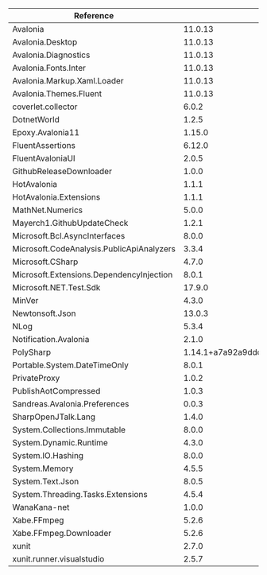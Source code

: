  | Reference                                 | Version                                         | License Type    | License                                                                        | 
 | ----------------------------------------- | ----------------------------------------------- | --------------- | ------------------------------------------------------------------------------ | 
 | Avalonia                                  | 11.0.13                                         | MIT             | https://licenses.nuget.org/MIT                                                 | 
 | Avalonia.Desktop                          | 11.0.13                                         | MIT             | https://licenses.nuget.org/MIT                                                 | 
 | Avalonia.Diagnostics                      | 11.0.13                                         | MIT             | https://licenses.nuget.org/MIT                                                 | 
 | Avalonia.Fonts.Inter                      | 11.0.13                                         | MIT             | https://licenses.nuget.org/MIT                                                 | 
 | Avalonia.Markup.Xaml.Loader               | 11.0.13                                         | MIT             | https://licenses.nuget.org/MIT                                                 | 
 | Avalonia.Themes.Fluent                    | 11.0.13                                         | MIT             | https://licenses.nuget.org/MIT                                                 | 
 | coverlet.collector                        | 6.0.2                                           | MIT             | https://licenses.nuget.org/MIT                                                 | 
 | DotnetWorld                               | 1.2.5                                           |                 | https://raw.githubusercontent.com/yamachu/DotnetWorld/master/LICENSE           | 
 | Epoxy.Avalonia11                          | 1.15.0                                          | Apache-2.0      | https://licenses.nuget.org/Apache-2.0                                          | 
 | FluentAssertions                          | 6.12.0                                          | Apache-2.0      | https://licenses.nuget.org/Apache-2.0                                          | 
 | FluentAvaloniaUI                          | 2.0.5                                           | MIT             | https://licenses.nuget.org/MIT                                                 | 
 | GithubReleaseDownloader                   | 1.0.0                                           | MIT             | https://licenses.nuget.org/MIT                                                 | 
 | HotAvalonia                               | 1.1.1                                           | LICENSE.md      | https://www.nuget.org/packages/HotAvalonia/1.1.1/License                       | 
 | HotAvalonia.Extensions                    | 1.1.1                                           | LICENSE.md      | https://www.nuget.org/packages/HotAvalonia.Extensions/1.1.1/License            | 
 | MathNet.Numerics                          | 5.0.0                                           | MIT             | https://licenses.nuget.org/MIT                                                 | 
 | Mayerch1.GithubUpdateCheck                | 1.2.1                                           | MIT             | https://licenses.nuget.org/MIT                                                 | 
 | Microsoft.Bcl.AsyncInterfaces             | 8.0.0                                           | MIT             | https://licenses.nuget.org/MIT                                                 | 
 | Microsoft.CodeAnalysis.PublicApiAnalyzers | 3.3.4                                           | MIT             | https://licenses.nuget.org/MIT                                                 | 
 | Microsoft.CSharp                          | 4.7.0                                           | MIT             | https://licenses.nuget.org/MIT                                                 | 
 | Microsoft.Extensions.DependencyInjection  | 8.0.1                                           | MIT             | https://licenses.nuget.org/MIT                                                 | 
 | Microsoft.NET.Test.Sdk                    | 17.9.0                                          | LICENSE_MIT.txt | https://www.nuget.org/packages/Microsoft.NET.Test.Sdk/17.9.0/License           | 
 | MinVer                                    | 4.3.0                                           | Apache-2.0      | https://licenses.nuget.org/Apache-2.0                                          | 
 | Newtonsoft.Json                           | 13.0.3                                          | MIT             | https://licenses.nuget.org/MIT                                                 | 
 | NLog                                      | 5.3.4                                           | BSD-3-Clause    | https://licenses.nuget.org/BSD-3-Clause                                        | 
 | Notification.Avalonia                     | 2.1.0                                           |                 | https://github.com/AvaloniaCommunity/Avalonia.Notification/blob/master/LICENSE | 
 | PolySharp                                 | 1.14.1+a7a92a9ddd050275c91c42b711d22cb41c3fbf3d | MIT             | https://licenses.nuget.org/MIT                                                 | 
 | Portable.System.DateTimeOnly              | 8.0.1                                           | MIT             | https://licenses.nuget.org/MIT                                                 | 
 | PrivateProxy                              | 1.0.2                                           | MIT             | https://licenses.nuget.org/MIT                                                 | 
 | PublishAotCompressed                      | 1.0.3                                           | MIT             | https://licenses.nuget.org/MIT                                                 | 
 | Sandreas.Avalonia.Preferences             | 0.0.3                                           |                 |                                                                                | 
 | SharpOpenJTalk.Lang                       | 1.4.0                                           |                 | https://raw.githubusercontent.com/yamachu/SharpOpenJTalk/master/LICENSE        | 
 | System.Collections.Immutable              | 8.0.0                                           | MIT             | https://licenses.nuget.org/MIT                                                 | 
 | System.Dynamic.Runtime                    | 4.3.0                                           | MS-EULA         | http://go.microsoft.com/fwlink/?LinkId=329770                                  | 
 | System.IO.Hashing                         | 8.0.0                                           | MIT             | https://licenses.nuget.org/MIT                                                 | 
 | System.Memory                             | 4.5.5                                           | MIT             | https://github.com/dotnet/corefx/blob/master/LICENSE.TXT                       | 
 | System.Text.Json                          | 8.0.5                                           | MIT             | https://licenses.nuget.org/MIT                                                 | 
 | System.Threading.Tasks.Extensions         | 4.5.4                                           | MIT             | https://github.com/dotnet/corefx/blob/master/LICENSE.TXT                       | 
 | WanaKana-net                              | 1.0.0                                           | MIT             | https://licenses.nuget.org/MIT                                                 | 
 | Xabe.FFmpeg                               | 5.2.6                                           |                 | https://ffmpeg.xabe.net/license.html                                           | 
 | Xabe.FFmpeg.Downloader                    | 5.2.6                                           |                 | https://ffmpeg.xabe.net/license.html                                           | 
 | xunit                                     | 2.7.0                                           | Apache-2.0      | https://licenses.nuget.org/Apache-2.0                                          | 
 | xunit.runner.visualstudio                 | 2.5.7                                           | Apache-2.0      | https://licenses.nuget.org/Apache-2.0                                          | 
